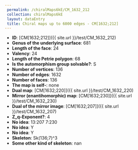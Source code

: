 ```yaml
--- 
 permalink: /chiralMaps6kE/CM_1632_212 
 collection: chiralMaps6kE
 layout: dataEntry
 title: Chiral maps up to 6000 edges - CM[1632;212]
---
```


- **ID**: [CM[1632;212]]({{ site.url }}/test/CM_1632_212)
- **Genus of the underlying surface**: 681
- **Length of the face**: 24
- **Valency**: 24
- **Length of the Petrie polygon**: 68
- **Is the automorphism group solvable?**: S
- **Number of vertices**: 136
- **Number of edges**: 1632
- **Number of faces**: 136
- **The map is self-**: none
- **Dual map**: [CM[1632;220]]({{ site.url }}/test/CM_1632_220)
- **Mirror (enantihomorphic) map**: [CM[1632;230]]({{ site.url }}/test/CM_1632_230)
- **Dual of the mirror image**: [CM[1632;207]]({{ site.url }}/test/CM_1632_207)
- **Z_q-Exponent?**: 4
- **No idea**:  13:207 7:230
- **No idea**: Y
- **No idea**: Y
- **Skeleton**: Sk(136;7)^3
- **Some other kind of skeleton**: nan
